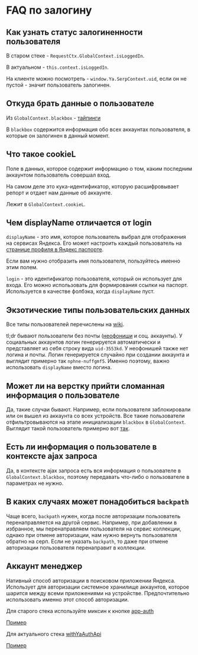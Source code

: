 # FAQ по залогину

## Как узнать статус залогиненности пользователя
В старом стеке - `RequestCtx.GlobalContext.isLoggedIn`.

В актуальном - `this.context.isLoggedIn`.

На клиенте можно посмотреть - `window.Ya.SerpContext.uid`, если он не пустой - значит пользователь залогинен.

## Откуда брать данные о пользователе

Из `GlobalContext.blackbox` - [тайпинги](https://a.yandex-team.ru/arc/trunk/arcadia/frontend/projects/web4/src/lib/GlobalContext/props/blackbox/index.js)

В `blackbox` содержится информация обо всех аккаунтах пользователя, в которые он залогинен в данный момент.

## Что такое cookieL
Поле в данных, которое содержит информацию о том, каким последним аккаунтом пользователь совершал вход.

На самом деле это кука-идентификатор, которую расшифровывает репорт и отдает нам данные об аккаунте.

Лежит в `GlobalContext.cookieL`.

## Чем displayName отличается от login
`displayName` - это имя, которое пользователь выбрал для отображения на сервисах Яндекса. Его может настроить каждый
пользователь на [странице профиля в Яндекс паспорте](https://passport.yandex.ru/profile/display-name).

Если вам нужно отобразить имя пользователя, пользуйтесь именно этим полем.

`login` - это идентификатор пользователя, который он использует для входа. Его можно использовать для формирования
ссылки на паспорт. Используется в качестве фолбэка, когда `displayName` пуст.

## Экзотические типы пользовательских данных
Все типы пользователей перечислены на [wiki](https://wiki.yandex-team.ru/zalogin/z-team/tipy-akkauntov-pasporta/).

tl;dr бывают пользователи без почты ([неофониши](https://wiki.yandex-team.ru/passport/neofonishi/) и соц. аккаунты). У социальных аккаунтов логин генерируется автоматически и
представляет из себя строку вида `uid-3553kd`. У неофонишей также нет логина и почты. Логин генерируется случайно при создании
аккаунта и выглядит примерно так `nphne-nuffgmf5`. Именно поэтому, важно использовать `displayName` вместо логина.

## Может ли на верстку прийти сломанная информация о пользователе
Да, такие случаи бывают. Например, если пользователя заблокировали или он вышел из аккаунта со всех устройств. Все
такие пользователи отфильтровываются на этапе инициализации `blackbox` в `GlobalContext`. Выглядит такой пользователь
примерно вот [так](https://forever.si.yandex-team.ru/demo/get?project=SERP&platform=desktop&hash=1305720284).

## Есть ли информация о пользователе в контексте ajax запроса
Да, в контексте ajax запроса есть вся информация о пользователе в `GlobalContext.blackbox`, поэтому передавать что-либо о
пользователе в параметрах не нужно.

## В каких случаях может понадобиться `backpath`
Чаще всего, `backpath` нужен, когда после авторизации пользователь перенаправляется на другой сервис. Например, при
добавлении в избранное, мы перенаправляем пользователя на сервис коллекции, однако при отмене авторизации, нам нужно
вернуть пользователя обратно на серп. Если не указать `backpath`, то даже при отмене авторизации пользователя перенаправит
в коллекции.

## Аккаунт менеджер
Нативный способ авторизации в поисковом приложении Яндекса. Использует для авторизации системное хранилище аккаунтов,
которое шарится между всеми приложениями на устройстве. Предпочтительно использовать именно этот способ авторизации.

Для старого стека используйте миксин к кнопке [app-auth](https://a.yandex-team.ru/arc/trunk/arcadia/frontend/projects/web4/construct/blocks-touch-phone/app-auth/app-auth.priv.js)

[Пример](https://a.yandex-team.ru/arc/trunk/arcadia/frontend/projects/web4/construct/blocks-touch-phone/entity-search/__badge/entity-search__badge.priv.js?#L137)

Для актуального стека [withYaAuthApi](https://a.yandex-team.ru/arc/trunk/arcadia/frontend/projects/web4/src/lib/YandexApplicationsApi/withYandexApplicationsApi.tsx)

[Пример](https://a.yandex-team.ru/arc/trunk/arcadia/frontend/projects/web4/src/components/ZaloginPopup/Content/ZaloginPopup-Content@touch-phone.tsx?#L68)
